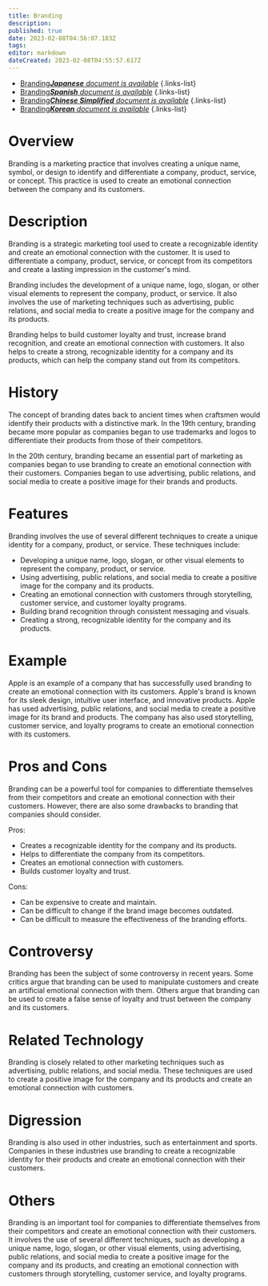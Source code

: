 ```yaml
---
title: Branding
description: 
published: true
date: 2023-02-08T04:56:07.183Z
tags: 
editor: markdown
dateCreated: 2023-02-08T04:55:57.617Z
---
```


- [Branding***Japanese** document is available*](/ja/Knowledge-base/Dictionary/branding)
{.links-list}
- [Branding***Spanish** document is available*](/es/Knowledge-base/Dictionary/branding)
{.links-list}
- [Branding***Chinese Simplified** document is available*](/zh/Knowledge-base/Dictionary/branding)
{.links-list}
- [Branding***Korean** document is available*](/ko/Knowledge-base/Dictionary/branding)
{.links-list}


# Overview
Branding is a marketing practice that involves creating a unique name, symbol, or design to identify and differentiate a company, product, service, or concept. This practice is used to create an emotional connection between the company and its customers.

# Description
Branding is a strategic marketing tool used to create a recognizable identity and create an emotional connection with the customer. It is used to differentiate a company, product, service, or concept from its competitors and create a lasting impression in the customer's mind.

Branding includes the development of a unique name, logo, slogan, or other visual elements to represent the company, product, or service. It also involves the use of marketing techniques such as advertising, public relations, and social media to create a positive image for the company and its products.

Branding helps to build customer loyalty and trust, increase brand recognition, and create an emotional connection with customers. It also helps to create a strong, recognizable identity for a company and its products, which can help the company stand out from its competitors.

# History
The concept of branding dates back to ancient times when craftsmen would identify their products with a distinctive mark. In the 19th century, branding became more popular as companies began to use trademarks and logos to differentiate their products from those of their competitors.

In the 20th century, branding became an essential part of marketing as companies began to use branding to create an emotional connection with their customers. Companies began to use advertising, public relations, and social media to create a positive image for their brands and products.

# Features
Branding involves the use of several different techniques to create a unique identity for a company, product, or service. These techniques include:

- Developing a unique name, logo, slogan, or other visual elements to represent the company, product, or service.
- Using advertising, public relations, and social media to create a positive image for the company and its products.
- Creating an emotional connection with customers through storytelling, customer service, and customer loyalty programs.
- Building brand recognition through consistent messaging and visuals.
- Creating a strong, recognizable identity for the company and its products.

# Example
Apple is an example of a company that has successfully used branding to create an emotional connection with its customers. Apple's brand is known for its sleek design, intuitive user interface, and innovative products. Apple has used advertising, public relations, and social media to create a positive image for its brand and products. The company has also used storytelling, customer service, and loyalty programs to create an emotional connection with its customers.

# Pros and Cons
Branding can be a powerful tool for companies to differentiate themselves from their competitors and create an emotional connection with their customers. However, there are also some drawbacks to branding that companies should consider.

Pros:

- Creates a recognizable identity for the company and its products.
- Helps to differentiate the company from its competitors.
- Creates an emotional connection with customers.
- Builds customer loyalty and trust.

Cons:

- Can be expensive to create and maintain.
- Can be difficult to change if the brand image becomes outdated.
- Can be difficult to measure the effectiveness of the branding efforts.

# Controversy
Branding has been the subject of some controversy in recent years. Some critics argue that branding can be used to manipulate customers and create an artificial emotional connection with them. Others argue that branding can be used to create a false sense of loyalty and trust between the company and its customers.

# Related Technology
Branding is closely related to other marketing techniques such as advertising, public relations, and social media. These techniques are used to create a positive image for the company and its products and create an emotional connection with customers.

# Digression
Branding is also used in other industries, such as entertainment and sports. Companies in these industries use branding to create a recognizable identity for their products and create an emotional connection with their customers.

# Others
Branding is an important tool for companies to differentiate themselves from their competitors and create an emotional connection with their customers. It involves the use of several different techniques, such as developing a unique name, logo, slogan, or other visual elements, using advertising, public relations, and social media to create a positive image for the company and its products, and creating an emotional connection with customers through storytelling, customer service, and loyalty programs.